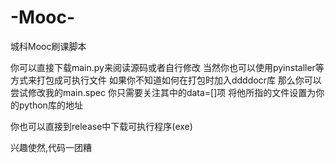 # -Mooc-
城科Mooc刷课脚本


你可以直接下载main.py来阅读源码或者自行修改
当然你也可以使用pyinstaller等方式来打包成可执行文件
如果你不知道如何在打包时加入ddddocr库
那么你可以尝试修改我的main.spec
你只需要关注其中的data=[]项
将他所指的文件设置为你的python库的地址

你也可以直接到release中下载可执行程序(exe)

兴趣使然,代码一团糟
